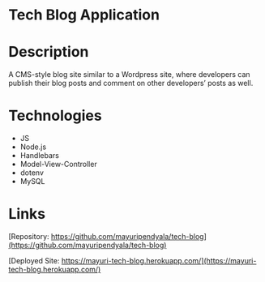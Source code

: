 # Tech Blog Application

# Description
A CMS-style blog site similar to a Wordpress site, where developers can publish their blog posts and comment on other developers’ posts as well.


# Technologies
* JS
* Node.js
* Handlebars
* Model-View-Controller
* dotenv
* MySQL

# Links
[Repository: https://github.com/mayuripendyala/tech-blog](https://github.com/mayuripendyala/tech-blog)

[Deployed Site: https://mayuri-tech-blog.herokuapp.com/](https://mayuri-tech-blog.herokuapp.com/)


